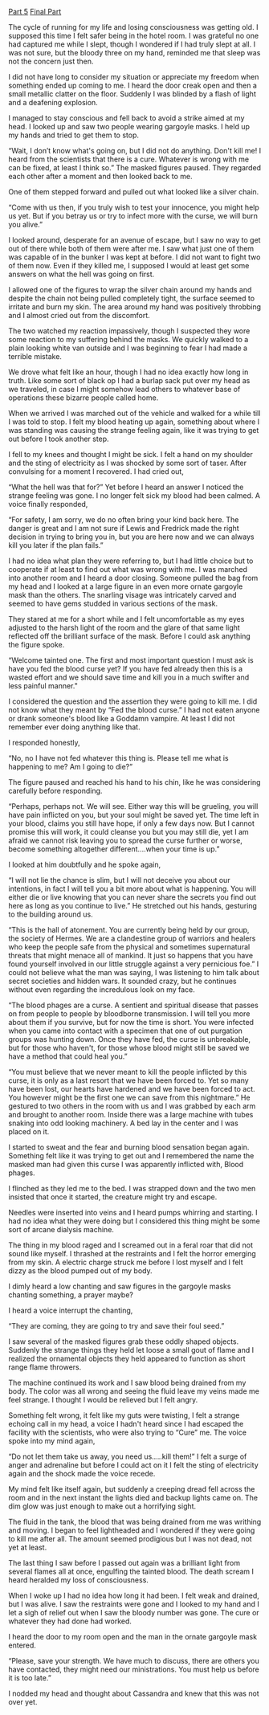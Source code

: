 [Part 5](https://www.reddit.com/r/nosleep/comments/1lv866d/bloody_numbers_have_been_appearing_on_my_hand_i/?utm_source=share&utm_medium=web3x&utm_name=web3xcss&utm_term=1&utm_content=share_button) [Final Part](https://www.reddit.com/r/nosleep/comments/1mhtoka/bloody_numbers_have_been_appearing_on_my_hand_i/?utm_source=share&utm_medium=web3x&utm_name=web3xcss&utm_term=1&utm_content=share_button)

The cycle of running for my life and losing consciousness was getting old. I supposed this time I felt safer being in the hotel room. I was grateful no one had captured me while I slept, though I wondered if I had truly slept at all. I was not sure, but the bloody three on my hand, reminded me that sleep was not the concern just then.

I did not have long to consider my situation or appreciate my freedom when something ended up coming to me. I heard the door creak open and then a small metallic clatter on the floor. Suddenly I was blinded by a flash of light and a deafening explosion.

I managed to stay conscious and fell back to avoid a strike aimed at my head. I looked up and saw two people wearing gargoyle masks. I held up my hands and tried to get them to stop.

“Wait, I don’t know what's going on, but I did not do anything. Don't kill me! I heard from the scientists that there is a cure. Whatever is wrong with me can be fixed, at least I think so.” The masked figures paused. They regarded each other after a moment and then looked back to me.

One of them stepped forward and pulled out what looked like a silver chain.

“Come with us then, if you truly wish to test your innocence, you might help us yet. But if you betray us or try to infect more with the curse, we will burn you alive.”

I looked around, desperate for an avenue of escape, but I saw no way to get out of there while both of them were after me. I saw what just one of them was capable of in the bunker I was kept at before. I did not want to fight two of them now. Even if they killed me, I supposed I would at least get some answers on what the hell was going on first.

I allowed one of the figures to wrap the silver chain around my hands and despite the chain not being pulled completely tight, the surface seemed to irritate and burn my skin. The area around my hand was positively throbbing and I almost cried out from the discomfort.

The two watched my reaction impassively, though I suspected they wore some reaction to my suffering  behind the masks. We quickly walked to a plain looking white van outside and I was beginning to fear I had made a terrible mistake.

We drove what felt like an hour, though I had no idea exactly how long in truth. Like some sort of black op I had a burlap sack put over my head as we traveled, in case I might somehow lead others to whatever base of operations these bizarre people called home.

When we arrived I was marched out of the vehicle and walked for a while till I was told to stop. I felt my blood heating up again, something about where I was standing was causing the strange feeling again, like it was trying to get out before I took another step.

I fell to my knees and thought I might be sick. I felt a hand on my shoulder and the sting of electricity as I was shocked by some sort of taser. After convulsing for a moment I recovered. I had cried out,

“What the hell was that for?” Yet before I heard an answer I noticed the strange feeling was gone. I no longer felt sick my blood had been calmed. A voice finally responded,

“For safety, I am sorry, we do no often bring your kind back here. The danger is great and I am not sure if Lewis and Fredrick made the right decision in trying to bring you in, but you are here now and we can always kill you later if the plan fails.”

I had no idea what plan they were referring to, but I had little choice but to cooperate if at least to find out what was wrong with me. I was marched into another room and I heard a door closing. Someone pulled the bag from my head and I looked at a large figure in an even more ornate gargoyle mask than the others. The snarling visage was intricately carved and seemed to have gems studded in various sections of the mask.

They stared at me for a short while and I felt uncomfortable as my eyes adjusted to the harsh light of the room and the glare of that same light reflected off the brilliant surface of the mask. Before I could ask anything the figure spoke.

“Welcome tainted one. The first and most important question I must ask is have you fed the blood curse yet? If you have fed already then this is a wasted effort and we should save time and kill you in a much swifter and less painful manner."

I considered the question and the assertion they were going to kill me. I did not know what they meant by “Fed the blood curse.” I had not eaten anyone or drank someone's blood like a Goddamn vampire. At least I did not remember ever doing anything like that.

I responded honestly,

“No, no I have not fed whatever this thing is. Please tell me what is happening to me? Am I going to die?”

The figure paused and reached his hand to his chin, like he was considering carefully before responding.

“Perhaps, perhaps not. We will see. Either way this will be grueling, you will have pain inflicted on you, but your soul might be saved yet. The time left in your blood, claims you still have hope, if only a few days now. But I cannot promise this will work, it could cleanse you but you may still die, yet I am afraid we cannot risk leaving you to spread the curse further or worse, become something altogether different....when your time is up.”

I looked at him doubtfully and he spoke again,

“I will not lie the chance is slim, but I will not deceive you about our intentions, in fact I will tell you a bit more about what is happening. You will either die or live knowing that you can never share the secrets you find out here as long as you continue to live.” He stretched out his hands, gesturing to the building around us.

“This is the hall of atonement. You are currently being held by our group, the society of Hermes. We are a clandestine group of warriors and healers who keep the people safe from the physical and sometimes supernatural threats that might menace all of mankind. It just so happens that you have found yourself involved in our little struggle against a very pernicious foe.” I could not believe what the man was saying, I was listening to him talk about secret societies and hidden wars. It sounded crazy, but he continues without even regarding the incredulous look on my face.

“The blood phages are a curse. A sentient and spiritual disease that passes on from people to people by bloodborne transmission. I will tell you more about them if you survive, but for now the time is short. You were infected when you came into contact with a specimen that one of out purgation groups was hunting down. Once they have fed, the curse is unbreakable, but for those who haven't, for those whose blood might still be saved we have a method that could heal you.”

“You must believe that we never meant to kill the people inflicted by this curse, it is only as a last resort that we have been forced to. Yet so many have been lost, our hearts have hardened and we have been forced to act. You however might be the first one we can save from this nightmare.” He gestured to two others in the room with us and I was grabbed by each arm and brought to another room. Inside there was a large machine with tubes snaking into odd looking machinery. A bed lay in the center and I was placed on it.

I started to sweat and the fear and burning blood sensation began again. Something felt like it was trying to get out and I remembered the name the masked man had given this curse I was apparently inflicted with, Blood phages.

I flinched as they led me to the bed. I was strapped down and the two men insisted that once it started, the creature might try and escape.

Needles were inserted into veins and I heard pumps whirring and starting. I had no idea what they were doing but I considered this thing might be some sort of arcane dialysis machine.

The thing in my blood raged and I screamed out in a feral roar that did not sound like myself. I thrashed at the restraints and I felt the horror emerging from my skin. A electric charge struck me before I lost myself and I felt dizzy as the blood pumped out of my body.

I dimly heard a low chanting and saw figures in the gargoyle masks chanting something, a prayer maybe?

I heard a voice interrupt the chanting,

“They are coming, they are going to try and save their foul seed.”

I saw several of the masked figures grab these oddly shaped objects. Suddenly the strange things they held let loose a small gout of flame and I realized the ornamental objects they held appeared to function as short range flame throwers.

The machine continued its work and I saw blood being drained from my body. The color was all wrong and seeing the fluid leave my veins made me feel strange. I thought I would be relieved but I felt angry.

Something felt wrong, it felt like my guts were twisting, I felt a strange echoing call in my head, a voice I hadn't heard since I had escaped the facility with the scientists, who were also trying to “Cure” me. The voice spoke into my mind again,

“Do not let them take us away, you need us.....kill them!” I felt a surge of anger and adrenaline but before I could act on it I felt the sting of electricity again and the shock made the voice recede.

My mind felt like itself again, but suddenly a creeping dread fell across the room and in the next instant the lights died and backup lights came on. The dim glow was just enough to make out a horrifying sight.

The fluid in the tank, the blood that was being drained from me was writhing and moving. I began to feel lightheaded and I wondered if they were going to kill me after all. The amount seemed prodigious but I was not dead, not yet at least.

The last thing I saw before I passed out again was a brilliant light from several flames all at once, engulfing the tainted blood. The death scream I heard heralded my loss of consciousness.

When I woke up I had no idea how long it had been. I felt weak and drained, but I was alive. I saw the restraints were gone and I looked to my hand and I let a sigh of relief out when I saw the bloody number was gone. The cure or whatever they had done had worked.

I heard the door to my room open and the man in the ornate gargoyle mask entered.

“Please, save your strength. We have much to discuss, there are others you have contacted, they might need our ministrations. You must help us before it is too late.”

I nodded my head and thought about Cassandra and knew that this was not over yet.